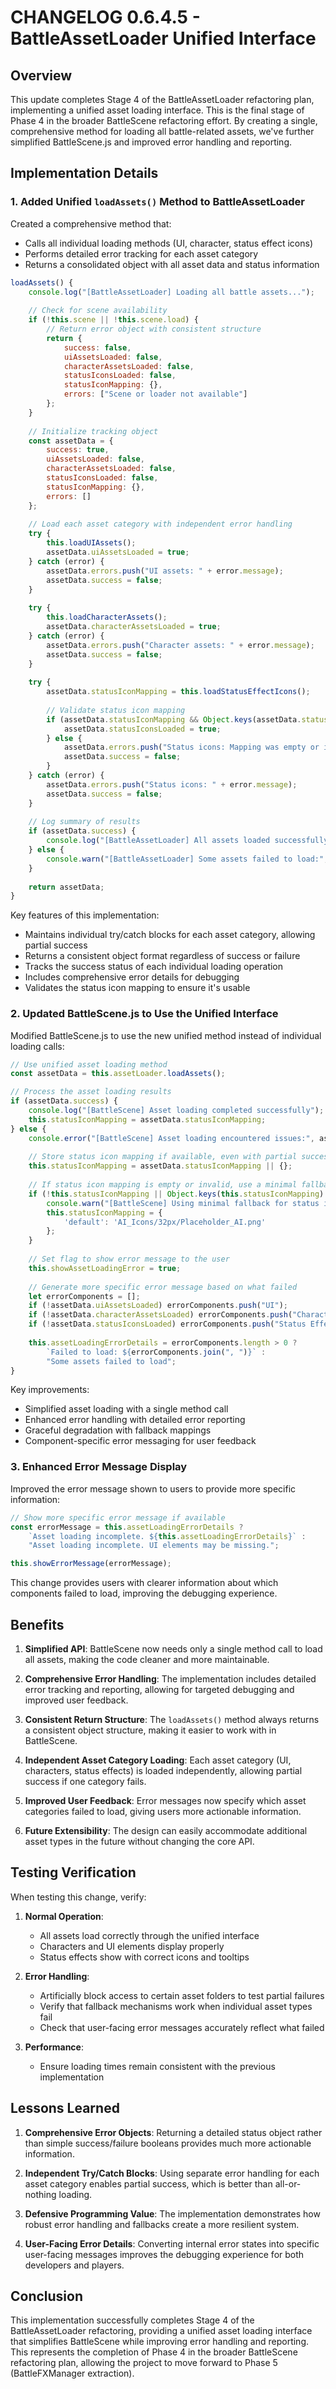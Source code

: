 # CHANGELOG 0.6.4.5 - BattleAssetLoader Unified Interface

## Overview

This update completes Stage 4 of the BattleAssetLoader refactoring plan, implementing a unified asset loading interface. This is the final stage of Phase 4 in the broader BattleScene refactoring effort. By creating a single, comprehensive method for loading all battle-related assets, we've further simplified BattleScene.js and improved error handling and reporting.

## Implementation Details

### 1. Added Unified `loadAssets()` Method to BattleAssetLoader

Created a comprehensive method that:
- Calls all individual loading methods (UI, character, status effect icons)
- Performs detailed error tracking for each asset category
- Returns a consolidated object with all asset data and status information

```javascript
loadAssets() {
    console.log("[BattleAssetLoader] Loading all battle assets...");
    
    // Check for scene availability
    if (!this.scene || !this.scene.load) {
        // Return error object with consistent structure
        return {
            success: false,
            uiAssetsLoaded: false,
            characterAssetsLoaded: false,
            statusIconsLoaded: false,
            statusIconMapping: {},
            errors: ["Scene or loader not available"]
        };
    }
    
    // Initialize tracking object
    const assetData = {
        success: true,
        uiAssetsLoaded: false,
        characterAssetsLoaded: false,
        statusIconsLoaded: false,
        statusIconMapping: {},
        errors: []
    };
    
    // Load each asset category with independent error handling
    try {
        this.loadUIAssets();
        assetData.uiAssetsLoaded = true;
    } catch (error) {
        assetData.errors.push("UI assets: " + error.message);
        assetData.success = false;
    }
    
    try {
        this.loadCharacterAssets();
        assetData.characterAssetsLoaded = true;
    } catch (error) {
        assetData.errors.push("Character assets: " + error.message);
        assetData.success = false;
    }
    
    try {
        assetData.statusIconMapping = this.loadStatusEffectIcons();
        
        // Validate status icon mapping
        if (assetData.statusIconMapping && Object.keys(assetData.statusIconMapping).length > 0) {
            assetData.statusIconsLoaded = true;
        } else {
            assetData.errors.push("Status icons: Mapping was empty or invalid");
            assetData.success = false;
        }
    } catch (error) {
        assetData.errors.push("Status icons: " + error.message);
        assetData.success = false;
    }
    
    // Log summary of results
    if (assetData.success) {
        console.log("[BattleAssetLoader] All assets loaded successfully");
    } else {
        console.warn("[BattleAssetLoader] Some assets failed to load:", assetData.errors);
    }
    
    return assetData;
}
```

Key features of this implementation:
- Maintains individual try/catch blocks for each asset category, allowing partial success
- Returns a consistent object format regardless of success or failure
- Tracks the success status of each individual loading operation
- Includes comprehensive error details for debugging
- Validates the status icon mapping to ensure it's usable

### 2. Updated BattleScene.js to Use the Unified Interface

Modified BattleScene.js to use the new unified method instead of individual loading calls:

```javascript
// Use unified asset loading method
const assetData = this.assetLoader.loadAssets();

// Process the asset loading results
if (assetData.success) {
    console.log("[BattleScene] Asset loading completed successfully");
    this.statusIconMapping = assetData.statusIconMapping;
} else {
    console.error("[BattleScene] Asset loading encountered issues:", assetData.errors);
    
    // Store status icon mapping if available, even with partial success
    this.statusIconMapping = assetData.statusIconMapping || {};
    
    // If status icon mapping is empty or invalid, use a minimal fallback
    if (!this.statusIconMapping || Object.keys(this.statusIconMapping).length === 0) {
        console.warn("[BattleScene] Using minimal fallback for status icon mapping");
        this.statusIconMapping = {
            'default': 'AI_Icons/32px/Placeholder_AI.png'
        };
    }
    
    // Set flag to show error message to the user
    this.showAssetLoadingError = true;
    
    // Generate more specific error message based on what failed
    let errorComponents = [];
    if (!assetData.uiAssetsLoaded) errorComponents.push("UI");
    if (!assetData.characterAssetsLoaded) errorComponents.push("Characters");
    if (!assetData.statusIconsLoaded) errorComponents.push("Status Effects");
    
    this.assetLoadingErrorDetails = errorComponents.length > 0 ?
        `Failed to load: ${errorComponents.join(", ")}` : 
        "Some assets failed to load";
}
```

Key improvements:
- Simplified asset loading with a single method call
- Enhanced error handling with detailed error reporting
- Graceful degradation with fallback mappings
- Component-specific error messaging for user feedback

### 3. Enhanced Error Message Display

Improved the error message shown to users to provide more specific information:

```javascript
// Show more specific error message if available
const errorMessage = this.assetLoadingErrorDetails ?
    `Asset loading incomplete. ${this.assetLoadingErrorDetails}` :
    "Asset loading incomplete. UI elements may be missing.";

this.showErrorMessage(errorMessage);
```

This change provides users with clearer information about which components failed to load, improving the debugging experience.

## Benefits

1. **Simplified API**: BattleScene now needs only a single method call to load all assets, making the code cleaner and more maintainable.

2. **Comprehensive Error Handling**: The implementation includes detailed error tracking and reporting, allowing for targeted debugging and improved user feedback.

3. **Consistent Return Structure**: The `loadAssets()` method always returns a consistent object structure, making it easier to work with in BattleScene.

4. **Independent Asset Category Loading**: Each asset category (UI, characters, status effects) is loaded independently, allowing partial success if one category fails.

5. **Improved User Feedback**: Error messages now specify which asset categories failed to load, giving users more actionable information.

6. **Future Extensibility**: The design can easily accommodate additional asset types in the future without changing the core API.

## Testing Verification

When testing this change, verify:

1. **Normal Operation**:
   - All assets load correctly through the unified interface
   - Characters and UI elements display properly
   - Status effects show with correct icons and tooltips

2. **Error Handling**:
   - Artificially block access to certain asset folders to test partial failures
   - Verify that fallback mechanisms work when individual asset types fail
   - Check that user-facing error messages accurately reflect what failed

3. **Performance**:
   - Ensure loading times remain consistent with the previous implementation

## Lessons Learned

1. **Comprehensive Error Objects**: Returning a detailed status object rather than simple success/failure booleans provides much more actionable information.

2. **Independent Try/Catch Blocks**: Using separate error handling for each asset category enables partial success, which is better than all-or-nothing loading.

3. **Defensive Programming Value**: The implementation demonstrates how robust error handling and fallbacks create a more resilient system.

4. **User-Facing Error Details**: Converting internal error states into specific user-facing messages improves the debugging experience for both developers and players.

## Conclusion

This implementation successfully completes Stage 4 of the BattleAssetLoader refactoring, providing a unified asset loading interface that simplifies BattleScene while improving error handling and reporting. This represents the completion of Phase 4 in the broader BattleScene refactoring plan, allowing the project to move forward to Phase 5 (BattleFXManager extraction).